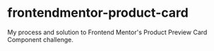 # frontendmentor-product-card
My process and solution to Frontend Mentor's Product Preview Card Component challenge.
